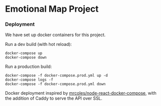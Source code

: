 # Emotional Map Project



### Deployment

We have set up docker containers for this project.

Run a dev build (with hot reload):
```
docker-compose up
docker-compose down
```

Run a production build:
```
docker-compose -f docker-compose.prod.yml up -d
docker-compose logs -f
docker-compose -f docker-compose.prod.yml down
```

Docker deployment inspired by [mrcoles/node-react-docker-compose](https://github.com/mrcoles/node-react-docker-compose), with the addition of Caddy to serve the API over SSL.